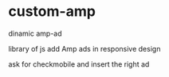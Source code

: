 # custom-amp
dinamic amp-ad

library of js 
add Amp ads in responsive design

ask for checkmobile and insert the right ad
